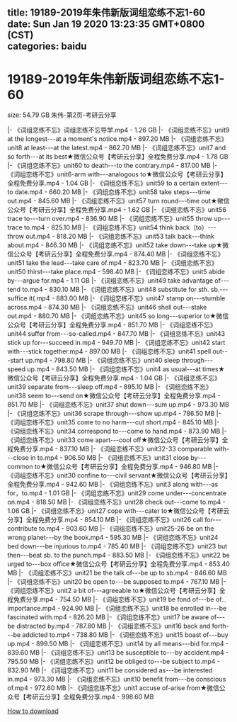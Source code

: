 
title: 19189-2019年朱伟新版词组恋练不忘1-60
date: Sun Jan 19 2020 13:23:35 GMT+0800 (CST)    
categories: baidu
---

# 19189-2019年朱伟新版词组恋练不忘1-60
size: 54.79 GB
 朱伟-第2页-考研云分享
 
|- 《词组恋练不忘》词组恋练不忘导学.mp4 - 1.26 GB
|- 《词组恋练不忘》unit9 at the longest---at a moment's notice.mp4 - 897.20 MB
|- 《词组恋练不忘》unit8 at least---at the latest.mp4 - 862.70 MB
|- 《词组恋练不忘》unit7 and so forth---at its best★微信公众号【考研云分享】全程免费分享.mp4 - 1.78 GB
|- 《词组恋练不忘》unit60 to death---to the contrary.mp4 - 817.00 MB
|- 《词组恋练不忘》unit6-arm with---analogous to★微信公众号【考研云分享】全程免费分享.mp4 - 1.04 GB
|- 《词组恋练不忘》unit59 to a certain extent---to date.mp4 - 660.20 MB
|- 《词组恋练不忘》unit58 take steps---time out.mp4 - 845.60 MB
|- 《词组恋练不忘》unit57 turn round---time out★微信公众号【考研云分享】全程免费分享.mp4 - 1.62 GB
|- 《词组恋练不忘》unit56 trace to---turn over.mp4 - 836.90 MB
|- 《词组恋练不忘》unit55 throw up---trace to.mp4 - 825.10 MB
|- 《词组恋练不忘》unit54 think back（to）---throw out.mp4 - 818.20 MB
|- 《词组恋练不忘》unit53 talk back---think about.mp4 - 846.30 MB
|- 《词组恋练不忘》unit52 take down---take up★微信公众号【考研云分享】全程免费分享.mp4 - 874.40 MB
|- 《词组恋练不忘》unit51 take the lead---take care of.mp4 - 823.70 MB
|- 《词组恋练不忘》unit50 thirst---take place.mp4 - 598.40 MB
|- 《词组恋练不忘》unit5 abide  by---argue for.mp4 - 1.11 GB
|- 《词组恋练不忘》unit49 take advantage of---tend to.mp4 - 830.10 MB
|- 《词组恋练不忘》unit48 substitute for sth. sb.---suffice it(.mp4 - 883.00 MB
|- 《词组恋练不忘》unit47 stamp on---stumble across.mp4 - 874.30 MB
|- 《词组恋练不忘》unit46 shell out---stake out.mp4 - 880.70 MB
|- 《词组恋练不忘》unit45 so long---superior to★微信公众号【考研云分享】全程免费分享.mp4 - 851.70 MB
|- 《词组恋练不忘》unit44 suffer from---so-called.mp4 - 847.70 MB
|- 《词组恋练不忘》unit43 stick up for---succeed in.mp4 - 949.70 MB
|- 《词组恋练不忘》unit42 start with---stick together.mp4 - 897.00 MB
|- 《词组恋练不忘》unit41 spell out---start up.mp4 - 798.80 MB
|- 《词组恋练不忘》unit40 sleep through---speed  up.mp4 - 843.50 MB
|- 《词组恋练不忘》unit4 as usual---at times★微信公众号【考研云分享】全程免费分享.mp4 - 1.04 GB
|- 《词组恋练不忘》unit39 separate from---sleep off.mp4 - 895.10 MB
|- 《词组恋练不忘》unit38 seem to---send on★微信公众号【考研云分享】全程免费分享.mp4 - 851.70 MB
|- 《词组恋练不忘》unit37 shut down---sum up.mp4 - 973.30 MB
|- 《词组恋练不忘》unit36 scrape through---show up.mp4 - 786.50 MB
|- 《词组恋练不忘》unit35 come to no harm---cut short.mp4 - 845.10 MB
|- 《词组恋练不忘》unit34 correspond to---come to hand.mp4 - 873.90 MB
|- 《词组恋练不忘》unit33 come apart---cool off★微信公众号【考研云分享】全程免费分享.mp4 - 837.10 MB
|- 《词组恋练不忘》unit32-33 comparable with---close in to.mp4 - 906.50 MB
|- 《词组恋练不忘》unit31 close by---common to★微信公众号【考研云分享】全程免费分享.mp4 - 946.80 MB
|- 《词组恋练不忘》unit30 confine to---civil servant★微信公众号【考研云分享】全程免费分享.mp4 - 942.60 MB
|- 《词组恋练不忘》unit3 along with---as for，to.mp4 - 1.01 GB
|- 《词组恋练不忘》unit29 come under---concentrate on.mp4 - 818.50 MB
|- 《词组恋练不忘》unit28 check out---come to.mp4 - 1.06 GB
|- 《词组恋练不忘》unit27 cope with---cater to★微信公众号【考研云分享】全程免费分享.mp4 - 854.10 MB
|- 《词组恋练不忘》unit26 call for---contribute to.mp4 - 903.60 MB
|- 《词组恋练不忘》unit25-26 be on the wrong planet---by the book.mp4 - 595.30 MB
|- 《词组恋练不忘》unit24 bed down---be injurious to.mp4 - 785.40 MB
|- 《词组恋练不忘》unit23 but then---beat sb. to the punch.mp4 - 883.50 MB
|- 《词组恋练不忘》unit22 be urged to---box office★微信公众号【考研云分享】全程免费分享.mp4 - 853.40 MB
|- 《词组恋练不忘》unit21 be the talk of---be up to sb.mp4 - 846.60 MB
|- 《词组恋练不忘》unit20 be open to---be supposed to.mp4 - 767.10 MB
|- 《词组恋练不忘》unit2 a bit of---agreeable to★微信公众号【考研云分享】全程免费分享.mp4 - 754.50 MB
|- 《词组恋练不忘》unit19 be fond of---be of... importance.mp4 - 924.90 MB
|- 《词组恋练不忘》unit18 be enrolled in---be fascinated with.mp4 - 826.20 MB
|- 《词组恋练不忘》unit17 be aware of---be distracted by.mp4 - 787.80 MB
|- 《词组恋练不忘》unit16 back and forth---be addicted to.mp4 - 738.80 MB
|- 《词组恋练不忘》unit15 boast of---buy up.mp4 - 899.50 MB
|- 《词组恋练不忘》unit14 by all means---bid for.mp4 - 839.60 MB
|- 《词组恋练不忘》unit13 be susceptible to---by accident.mp4 - 795.50 MB
|- 《词组恋练不忘》unit12 be obliged to---be subject to.mp4 - 832.90 MB
|- 《词组恋练不忘》unit11 be considered as---be interested in.mp4 - 973.30 MB
|- 《词组恋练不忘》unit10 benefit from---be conscious of.mp4 - 972.60 MB
|- 《词组恋练不忘》unit1 accuse of-arise from★微信公众号【考研云分享】全程免费分享.mp4 - 998.60 MB

[How to download](https://bpcam.bemobtrk.com/go/2ceec3aa-1ca2-46d6-b9ff-aaa5c184517c?jno=244)